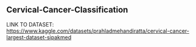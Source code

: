 ## Cervical-Cancer-Classification

LINK TO DATASET: https://www.kaggle.com/datasets/prahladmehandiratta/cervical-cancer-largest-dataset-sipakmed
